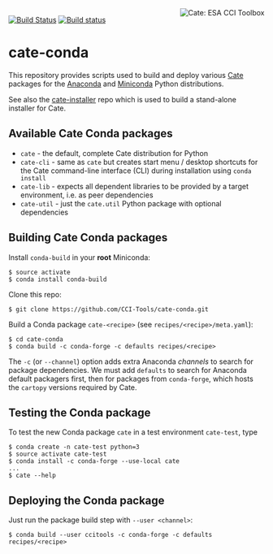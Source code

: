 <img alt="Cate: ESA CCI Toolbox" align="right" src="https://raw.githubusercontent.com/CCI-Tools/cate/master/doc/source/_static/logo/cci-toolbox-logo-latex.jpg" />

[![Build Status](https://travis-ci.org/CCI-Tools/cate-conda.svg?branch=master)](https://travis-ci.org/CCI-Tools/cate-conda)
[![Build status](https://ci.appveyor.com/api/projects/status/oqup2pgne4h9xa4t?svg=true)](https://ci.appveyor.com/project/ccitools/cate-conda)

# cate-conda

This repository provides scripts used to build and deploy various 
[Cate](https://github.com/CCI-Tools/cate) packages
for the [Anaconda](https://www.continuum.io/) and
[Miniconda](https://conda.io/miniconda.html) Python distributions.
 
See also the [cate-installer](https://github.com/CCI-Tools/cate-installer) repo 
which is used to build a stand-alone installer for Cate.

## Available Cate Conda packages

* `cate` - the default, complete Cate distribution for Python
* `cate-cli` - same as `cate` but creates start menu / desktop shortcuts for the Cate command-line interface (CLI) 
   during installation using `conda install`
* `cate-lib` - expects all dependent libraries to be provided by a target environment, i.e. as peer dependencies
* `cate-util` - just the `cate.util` Python package with optional dependencies
 
## Building Cate Conda packages

Install `conda-build` in your **root** Miniconda:

    $ source activate
    $ conda install conda-build
    
Clone this repo:
    
    $ git clone https://github.com/CCI-Tools/cate-conda.git
    
Build a Conda package `cate-<recipe>` (see `recipes/<recipe>/meta.yaml`):
    
    $ cd cate-conda
    $ conda build -c conda-forge -c defaults recipes/<recipe>
     
The `-c` (or `--channel`) option adds extra Anaconda *channels* to search for package 
dependencies. We must add `defaults` to search for Anaconda default packagers first, then
for packages from `conda-forge`, which hosts the `cartopy` versions required by Cate.

## Testing the Conda package

To test the new Conda package `cate` in a test environment `cate-test`, type
     
    $ conda create -n cate-test python=3
    $ source activate cate-test
    $ conda install -c conda-forge --use-local cate
    ...
    $ cate --help

## Deploying the Conda package

Just run the package build step with `--user <channel>`:

    $ conda build --user ccitools -c conda-forge -c defaults recipes/<recipe>
